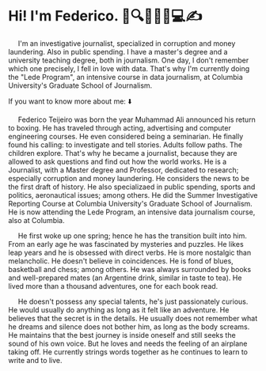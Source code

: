 # **Hi! I'm Federico. 👋🔍🕵️‍♂️📃💻:writing_hand:**

&nbsp;&nbsp;&nbsp;&nbsp;&nbsp;I'm an investigative journalist, specialized in corruption and money laundering. Also in public spending. I have a master's degree and a university teaching degree, both in journalism. One day, I don't remember which one precisely, I fell in love with data. That's why I'm currently doing the "Lede Program", an intensive course in data journalism, at Columbia University's Graduate School of Journalism.

If you want to know more about me: :arrow_down:

&nbsp;&nbsp;&nbsp;&nbsp;&nbsp;Federico Teijeiro was born the year Muhammad Ali announced his return to boxing. He has traveled through acting, advertising and computer engineering courses. He even considered being a seminarian. He finally found his calling: to investigate and tell stories. Adults follow paths. The children explore. That's why he became a journalist, because they are allowed to ask questions and find out how the world works. He is a Journalist, with a Master degree and Professor, dedicated to research; especially corruption and money laundering. He considers the news to be the first draft of history. He also specializaed in public spending, sports and politics, aeronautical issues; among others. He did the Summer Investigative Reporting Course at Columbia University's Graduate School of Journalism. He is now attending the Lede Program, an intensive data journalism course, also at Columbia.

&nbsp;&nbsp;&nbsp;&nbsp;&nbsp;He first woke up one spring; hence he has the transition built into him. From an early age he was fascinated by mysteries and puzzles. He likes leap years and he is obsessed with direct verbs. He is more nostalgic than melancholic. He doesn't believe in coincidences. He is fond of blues, basketball and chess; among others. He was always surrounded by books and well-prepared mates (an Argentine drink, similar in taste to tea). He lived more than a thousand adventures, one for each book read. 

&nbsp;&nbsp;&nbsp;&nbsp;&nbsp;He doesn't possess any special talents, he's just passionately curious. He would usually do anything as long as it felt like an adventure. He believes that the secret is in the details. He usually does not remember what he dreams and silence does not bother him, as long as the body screams. He maintains that the best journey is inside oneself and still seeks the sound of his own voice. But he loves and needs the feeling of an airplane taking off. He currently strings words together as he continues to learn to write and to live.


<!--
**federicodt/federicodt** is a ✨ _special_ ✨ repository because its `README.md` (this file) appears on your GitHub profile.
Here are some ideas to get you started:
- 🔭 I’m currently working on ...
- 🌱 I’m currently learning ...
- 👯 I’m looking to collaborate on ...
- 🤔 I’m looking for help with ...
- 💬 Ask me about ...
- 📫 How to reach me: ...
- 😄 Pronouns: ...
- ⚡ Fun fact: ...
-->
